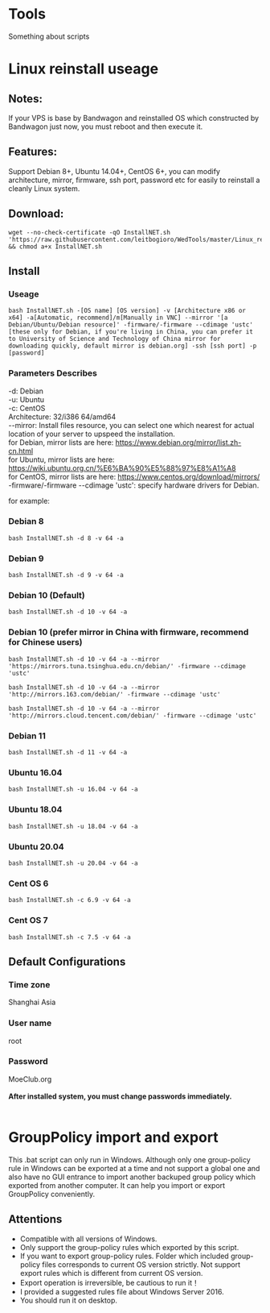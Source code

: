 # Tools
Something about scripts
# Linux reinstall useage
## Notes:
If your VPS is base by Bandwagon and reinstalled OS which constructed by Bandwagon just now, you must reboot and then execute it.
## Features:
Support Debian 8+, Ubuntu 14.04+, CentOS 6+, you can modify architecture, mirror, firmware, ssh port, password etc for easily to reinstall a cleanly Linux system.
## Download:
<pre><code>wget --no-check-certificate -qO InstallNET.sh 'https://raw.githubusercontent.com/leitbogioro/WedTools/master/Linux_reinstall/InstallNET.sh' && chmod a+x InstallNET.sh</code></pre>
## Install
### Useage
<pre><code>bash InstallNET.sh -[OS name] [OS version] -v [Architecture x86 or x64] -a[Automatic, recommend]/m[Manually in VNC] --mirror '[a Debian/Ubuntu/Debian resource]' -firmware/-firmware --cdimage 'ustc' [these only for Debian, if you're living in China, you can prefer it to University of Science and Technology of China mirror for downloading quickly, default mirror is debian.org] -ssh [ssh port] -p [password]</pre></code>
### Parameters Describes
-d: Debian
<br />
-u: Ubuntu
<br />
-c: CentOS
<br />
Architecture: 32/i386 64/amd64
<br />
--mirror: Install files resource, you can select one which nearest for actual location of your server to upspeed the installation.
<br />
for Debian, mirror lists are here: https://www.debian.org/mirror/list.zh-cn.html
<br />
for Ubuntu, mirror lists are here: https://wiki.ubuntu.org.cn/%E6%BA%90%E5%88%97%E8%A1%A8
<br />
for CentOS, mirror lists are here: https://www.centos.org/download/mirrors/
<br />
-firmware/-firmware --cdimage 'ustc': specify hardware drivers for Debian.
<br />

for example:
### Debian 8
<pre><code>bash InstallNET.sh -d 8 -v 64 -a</code></pre>
### Debian 9
<pre><code>bash InstallNET.sh -d 9 -v 64 -a</code></pre>
### Debian 10 (Default)
<pre><code>bash InstallNET.sh -d 10 -v 64 -a</code></pre>
### Debian 10 (prefer mirror in China with firmware, recommend for Chinese users)
<pre><code>bash InstallNET.sh -d 10 -v 64 -a --mirror 'https://mirrors.tuna.tsinghua.edu.cn/debian/' -firmware --cdimage 'ustc'</code></pre>
<pre><code>bash InstallNET.sh -d 10 -v 64 -a --mirror 'http://mirrors.163.com/debian/' -firmware --cdimage 'ustc'</code></pre>
<pre><code>bash InstallNET.sh -d 10 -v 64 -a --mirror 'http://mirrors.cloud.tencent.com/debian/' -firmware --cdimage 'ustc'</code></pre>
### Debian 11
<pre><code>bash InstallNET.sh -d 11 -v 64 -a</code></pre>
### Ubuntu 16.04
<pre><code>bash InstallNET.sh -u 16.04 -v 64 -a</code></pre>
### Ubuntu 18.04
<pre><code>bash InstallNET.sh -u 18.04 -v 64 -a</code></pre>
### Ubuntu 20.04
<pre><code>bash InstallNET.sh -u 20.04 -v 64 -a</code></pre>
### Cent OS 6
<pre><code>bash InstallNET.sh -c 6.9 -v 64 -a</code></pre>
### Cent OS 7
<pre><code>bash InstallNET.sh -c 7.5 -v 64 -a</code></pre>
## Default Configurations
### Time zone
Shanghai Asia
### User name
root
### Password
MoeClub.org
<br />
<br />
<b>After installed system, you must change passwords immediately.</b>
<br />
<br />

# GroupPolicy import and export
This .bat script can only run in Windows. Although only one group-policy rule in Windows can be exported at a time and not support a global one and also have no GUI entrance to import another backuped group policy which exported from another computer. It can help you import or export GroupPolicy conveniently.
## Attentions
<ul>
<li>Compatible with all versions of Windows.</li>
<li>Only support the group-policy rules which exported by this script.</li>
<li>If you want to export group-policy rules. Folder which included group-policy files corresponds to current OS version strictly. Not support export rules which is different from current OS version.</li>
<li>Export operation is irreversible, be cautious to run it！</li>
<li>I provided a suggested rules file about Windows Server 2016.</li>
<li>You should run it on desktop.</li>
</ul>
